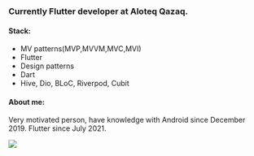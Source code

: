 ### Currently Flutter developer at Aloteq Qazaq.
<h4>Stack:</h4>
<ul>
<li>MV patterns(MVP,MVVM,MVC,MVI)</li>
<li>Flutter</li>
<li>Design patterns</li>
<li>Dart</li>
<li>Hive, Dio, BLoC, Riverpod, Cubit</li>
</ul>
<h4>About me:</h4>
<p>Very motivated person, have knowledge with Android since December 2019. Flutter since July 2021.</p>


<img src="https://wakatime.com/badge/user/43ed2565-61bc-4eb1-8927-94d063e72ae6.svg" />
